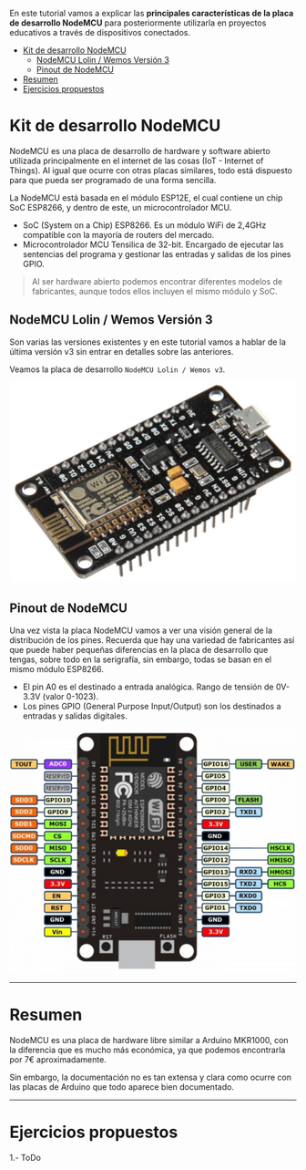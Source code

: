 En este tutorial vamos a explicar las **principales características de la placa de desarrollo NodeMCU** para posteriormente utilizarla en proyectos educativos a través de dispositivos conectados.

<div class="toc">

- [Kit de desarrollo NodeMCU](#kit-de-desarrollo-nodemcu)
  - [NodeMCU Lolin / Wemos Versión 3](#nodemcu-lolin--wemos-versi%C3%B3n-3)
  - [Pinout de NodeMCU](#pinout-de-nodemcu)
- [Resumen](#resumen)
- [Ejercicios propuestos](#ejercicios-propuestos)

</div>

# Kit de desarrollo NodeMCU

NodeMCU es una placa de desarrollo de hardware y software abierto utilizada principalmente en el internet de las cosas (IoT - Internet of Things). Al igual que ocurre con otras placas similares, todo está dispuesto para que pueda ser programado de una forma sencilla.

La NodeMCU está basada en el módulo ESP12E, el cual contiene un chip SoC ESP8266, y dentro de este, un microcontrolador MCU.

- SoC (System on a Chip) ESP8266. Es un módulo WiFi de 2,4GHz compatible con la mayoría de routers del mercado.
- Microcontrolador MCU Tensilica de 32-bit. Encargado de ejecutar las sentencias del programa y gestionar las entradas y salidas de los pines GPIO.

> Al ser hardware abierto podemos encontrar diferentes modelos de fabricantes, aunque todos ellos incluyen el mismo módulo y SoC.

## NodeMCU Lolin / Wemos Versión 3

Son varias las versiones existentes y en este tutorial vamos a hablar de la última versión v3 sin entrar en detalles sobre las anteriores. 

Veamos la placa de desarrollo `NodeMCU Lolin / Wemos v3`.

![](img/nodemcu-lolin-v3.png)

## Pinout de NodeMCU

Una vez vista la placa NodeMCU vamos a ver una visión general de la distribución de los pines. Recuerda que hay una variedad de fabricantes así que puede haber pequeñas diferencias en la placa de desarrollo que tengas, sobre todo en la serigrafía, sin embargo, todas se basan en el mismo módulo ESP8266.

- El pin A0 es el destinado a entrada analógica. Rango de tensión de 0V-3.3V (valor 0-1023).
- Los pines GPIO (General Purpose Input/Output) son los destinados a entradas y salidas digitales.


![](img/nodemcu-v3.png)

---

# Resumen

NodeMCU es una placa de hardware libre similar a Arduino MKR1000, con la diferencia que es mucho más económica, ya que podemos encontrarla por 7€ aproximadamente.

Sin embargo, la documentación no es tan extensa y clara como ocurre con las placas de Arduino que todo aparece bien documentado.

---

# Ejercicios propuestos

1.- ToDo

